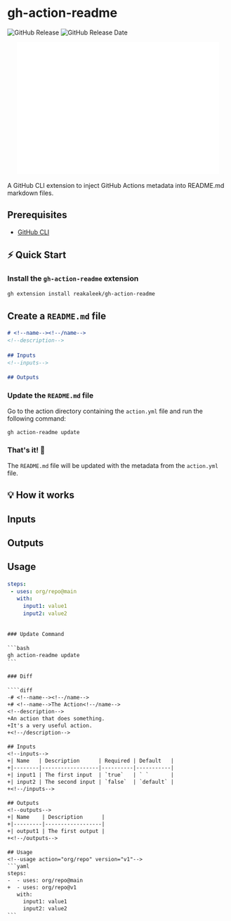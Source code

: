 
# gh-action-readme

![GitHub Release](https://img.shields.io/github/v/release/reakaleek/gh-action-readme?logo=github)
![GitHub Release Date](https://img.shields.io/github/release-date/reakaleek/gh-action-readme?display_date=published_at&logo=github)

<p align="center">
  <img width="460" height="300" src="./carbon.svg">
</p>

A GitHub CLI extension to inject GitHub Actions metadata into README.md markdown files.

## Prerequisites
- [GitHub CLI](https://cli.github.com/)

## ⚡️ Quick Start

### Install the `gh-action-readme` extension

```bash
gh extension install reakaleek/gh-action-readme
```

## Create a `README.md` file

```markdown
# <!--name--><!--/name-->
<!--description-->

## Inputs
<!--inputs-->

## Outputs
```

### Update the `README.md` file

Go to the action directory containing the `action.yml` file and run the following command:

```bash
gh action-readme update
```

### That's it! 🎉

The `README.md` file will be updated with the metadata from the `action.yml` file.

## 💡 How it works


<!--

Hello
-----



```markdown

### action.yml

Given an action.yml file:

```yaml
name: The Action
description: |
  An action that does something.
  It's a very useful action.

inputs:
  input1:
    description: The first input
    required: true
  input2:
    description: The second input
    required: false
    default: 'default'

outputs:
  output1:
    description: The first output

runs:
  # ...
```

### README.md

And a README.md file:

````diff
# <!--name--><!--/name-->
<!--description-->

## Inputs
<!--inputs-->

## Outputs
<!--outputs-->

## Usage
<!--usage action="org/repo" version="v1"-->
```yaml
steps:
 - uses: org/repo@main
   with:
     input1: value1
     input2: value2
```
````

### Update Command

```bash
gh action-readme update
```

### Diff

````diff
-# <!--name--><!--/name-->
+# <!--name-->The Action<!--/name-->
<!--description-->
+An action that does something.
+It's a very useful action.
+<!--/description-->

## Inputs
<!--inputs-->
+| Name   | Description      | Required | Default   |
+|--------|------------------|----------|-----------|
+| input1 | The first input  | `true`   | ` `       |
+| input2 | The second input | `false`  | `default` |
+<!--/inputs-->

## Outputs
<!--outputs-->
+| Name    | Description      |
+|---------|------------------|
+| output1 | The first output |
+<!--/outputs-->

## Usage
<!--usage action="org/repo" version="v1"-->
```yaml
steps:
-  - uses: org/repo@main
+  - uses: org/repo@v1
   with:
     input1: value1
     input2: value2
```
````
